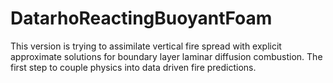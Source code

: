 # DatarhoReactingBuoyantFoam
This version is trying to assimilate vertical fire spread with explicit approximate solutions for boundary layer laminar diffusion combustion. The first step to couple physics into data driven fire predictions.

